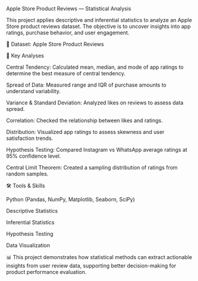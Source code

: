 Apple Store Product Reviews — Statistical Analysis

This project applies descriptive and inferential statistics to analyze an Apple Store product reviews dataset. The objective is to uncover insights into app ratings, purchase behavior, and user engagement.

🔹 Dataset: Apple Store Product Reviews

🔎 Key Analyses

Central Tendency: Calculated mean, median, and mode of app ratings to determine the best measure of central tendency.

Spread of Data: Measured range and IQR of purchase amounts to understand variability.

Variance & Standard Deviation: Analyzed likes on reviews to assess data spread.

Correlation: Checked the relationship between likes and ratings.

Distribution: Visualized app ratings to assess skewness and user satisfaction trends.

Hypothesis Testing: Compared Instagram vs WhatsApp average ratings at 95% confidence level.

Central Limit Theorem: Created a sampling distribution of ratings from random samples.

🛠️ Tools & Skills

Python (Pandas, NumPy, Matplotlib, Seaborn, SciPy)

Descriptive Statistics

Inferential Statistics

Hypothesis Testing

Data Visualization

📊 This project demonstrates how statistical methods can extract actionable insights from user review data, supporting better decision-making for product performance evaluation.
